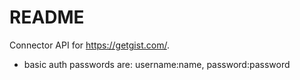 # README

Connector API for https://getgist.com/.

* basic auth passwords are: username:name, password:password

